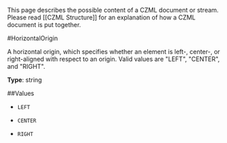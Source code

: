 This page describes the possible content of a CZML document or stream.  Please read [[CZML Structure]] for an explanation of how a CZML document is put together.

#HorizontalOrigin

A horizontal origin, which specifies whether an element is left-, center-, or right-aligned with respect to an origin.  Valid values are "LEFT", "CENTER", and "RIGHT".

**Type**: string

##Values

* `LEFT`

* `CENTER`

* `RIGHT`


